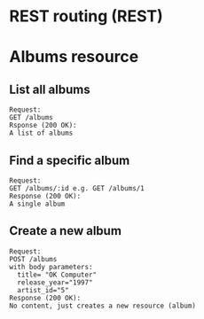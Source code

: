 # REST routing (REST)

# Albums resource

## List all albums
```
Request:
GET /albums
Rsponse (200 OK):
A list of albums
```
## Find a specific album
```
Request:
GET /albums/:id e.g. GET /albums/1
Response (200 OK):
A single album
```
## Create a new album
```
Request:
POST /albums
with body parameters:
  title= "OK Computer"
  release_year="1997"
  artist_id="5"
Response (200 OK):
No content, just creates a new resource (album)
```


